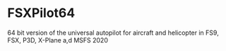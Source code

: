 # FSXPilot64

64 bit version of the universal autopilot for aircraft and helicopter in FS9, FSX, P3D, X-Plane a,d MSFS 2020
